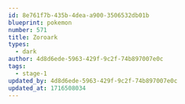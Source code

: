 ```yaml
---
id: 8e761f7b-435b-4dea-a900-3506532db01b
blueprint: pokemon
number: 571
title: Zoroark
types:
  - dark
author: 4d8d6ede-5963-429f-9c2f-74b897007e0c
tags:
  - stage-1
updated_by: 4d8d6ede-5963-429f-9c2f-74b897007e0c
updated_at: 1716508034
---
```


